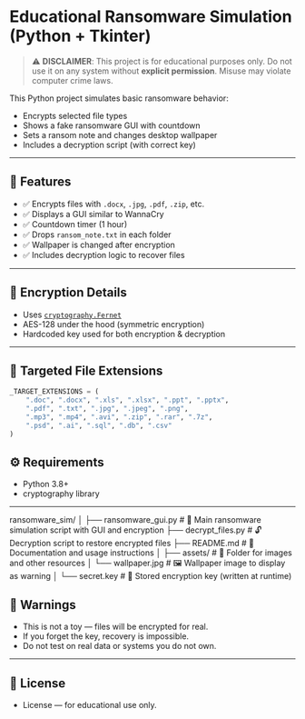 # Educational Ransomware Simulation (Python + Tkinter)

> ⚠️ **DISCLAIMER**: This project is for educational purposes only. Do not use it on any system without **explicit permission**. Misuse may violate computer crime laws.

This Python project simulates basic ransomware behavior:
- Encrypts selected file types
- Shows a fake ransomware GUI with countdown
- Sets a ransom note and changes desktop wallpaper
- Includes a decryption script (with correct key)

---

## 🧰 Features

- ✅ Encrypts files with `.docx`, `.jpg`, `.pdf`, `.zip`, etc.
- ✅ Displays a GUI similar to WannaCry
- ✅ Countdown timer (1 hour)
- ✅ Drops `ransom_note.txt` in each folder
- ✅ Wallpaper is changed after encryption
- ✅ Includes decryption logic to recover files

---

## 🔐 Encryption Details

- Uses [`cryptography.Fernet`](https://cryptography.io/)
- AES-128 under the hood (symmetric encryption)
- Hardcoded key used for both encryption & decryption

---

## 📂 Targeted File Extensions

```python
_TARGET_EXTENSIONS = (
    ".doc", ".docx", ".xls", ".xlsx", ".ppt", ".pptx",
    ".pdf", ".txt", ".jpg", ".jpeg", ".png",
    ".mp3", ".mp4", ".avi", ".zip", ".rar", ".7z",
    ".psd", ".ai", ".sql", ".db", ".csv"
)
```
## ⚙️ Requirements
- Python 3.8+
- cryptography library
---

ransomware_sim/
│
├── ransomware_gui.py       # 🔐 Main ransomware simulation script with GUI and encryption
├── decrypt_files.py        # 🔓 Decryption script to restore encrypted files
├── README.md               # 📘 Documentation and usage instructions
│
├── assets/                 # 📁 Folder for images and other resources
│   └── wallpaper.jpg       # 🖼 Wallpaper image to display as warning
│
└── secret.key              # 🔑 Stored encryption key (written at runtime)

## 🛑 Warnings
- This is not a toy — files will be encrypted for real.
- If you forget the key, recovery is impossible.
- Do not test on real data or systems you do not own.
---
## 📜 License
-  License — for educational use only.
